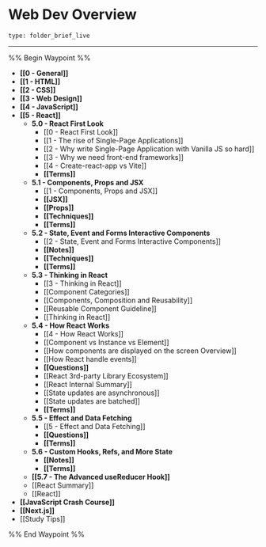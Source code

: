 # Web Dev Overview
 
```ccard
type: folder_brief_live
```
 
---

%% Begin Waypoint %%
- **[[0 - General]]**
- **[[1 - HTML]]**
- **[[2 - CSS]]**
- **[[3 - Web Design]]**
- **[[4 - JavaScript]]**
- **[[5 - React]]**
	- **5.0 - React First Look**
		- [[0 - React First Look]]
		- [[1 - The rise of Single-Page Applications]]
		- [[2 - Why write Single-Page Application with Vanilla JS so hard]]
		- [[3 - Why we need front-end frameworks]]
		- [[4 - Create-react-app vs Vite]]
		- **[[Terms]]**
	- **5.1 - Components, Props and JSX**
		- [[1 - Components, Props and JSX]]
		- **[[JSX]]**
		- **[[Props]]**
		- **[[Techniques]]**
		- **[[Terms]]**
	- **5.2 - State, Event and Forms Interactive Components**
		- [[2 - State, Event and Forms Interactive Components]]
		- **[[Notes]]**
		- **[[Techniques]]**
		- **[[Terms]]**
	- **5.3 - Thinking in React**
		- [[3 - Thinking in React]]
		- [[Component Categories]]
		- [[Components, Composition and Reusability]]
		- [[Reusable Component Guideline]]
		- [[Thinking in React]]
	- **5.4 - How React Works**
		- [[4 - How React Works]]
		- [[Component vs Instance vs Element]]
		- [[How components are displayed on the screen Overview]]
		- [[How React handle events]]
		- **[[Questions]]**
		- [[React 3rd-party Library Ecosystem]]
		- [[React Internal Summary]]
		- [[State updates are asynchronous]]
		- [[State updates are batched]]
		- **[[Terms]]**
	- **5.5 - Effect and Data Fetching**
		- [[5 - Effect and Data Fetching]]
		- **[[Questions]]**
		- **[[Terms]]**
	- **5.6 - Custom Hooks, Refs, and More State**
		- **[[Notes]]**
		- **[[Terms]]**
	- **[[5.7 - The Advanced useReducer Hook]]**
	- [[React Summary]]
	- [[React]]
- **[[JavaScript Crash Course]]**
- **[[Next.js]]**
- [[Study Tips]]

%% End Waypoint %%